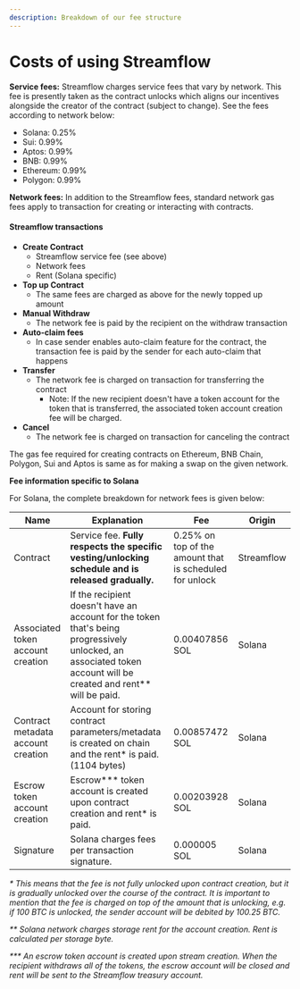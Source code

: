 ```yaml
---
description: Breakdown of our fee structure
---
```


# Costs of using Streamflow

**Service fees:** Streamflow charges service fees that vary by network. This fee is presently taken as the contract unlocks which aligns our incentives alongside the creator of the contract (subject to change). See the fees according to network below:

* Solana: 0.25%&#x20;
* Sui: 0.99%&#x20;
* Aptos: 0.99%
* BNB: 0.99%
* Ethereum: 0.99%
* Polygon: 0.99%

**Network fees:** In addition to the Streamflow fees, standard network gas fees apply to transaction for creating or interacting with contracts.&#x20;

#### Streamflow transactions <a href="#streamflow-transactions" id="streamflow-transactions"></a>

* **Create Contract**
  * Streamflow service fee (see above)
  * Network fees
  * Rent (Solana specific)
* **Top up Contract**&#x20;
  * The same fees are charged as above for the newly topped up amount
* **Manual Withdraw**&#x20;
  * The network fee is paid by the recipient on the withdraw transaction
* **Auto-claim fees**&#x20;
  * In case sender enables auto-claim feature for the contract, the transaction fee is paid by the sender for each auto-claim that happens
* **Transfer**&#x20;
  * The network fee is charged on transaction for transferring the contract&#x20;
    * Note: If the new recipient doesn't have a token account for the token that is transferred, the associated token account creation fee will be charged.
* **Cancel**&#x20;
  * The network fee is charged on transaction for canceling the contract

The gas fee required for creating contracts on Ethereum, BNB Chain, Polygon, Sui and Aptos is same as for making a swap on the given network.&#x20;



**Fee information specific to Solana**

For Solana, the complete breakdown for network fees is given below:

| Name                               | Explanation                                                                                                                                                        | Fee                                                     | Origin     |
| ---------------------------------- | ------------------------------------------------------------------------------------------------------------------------------------------------------------------ | ------------------------------------------------------- | ---------- |
| Contract                           | Service fee. **Fully respects the specific vesting/unlocking schedule and is released gradually.**                                                                 | 0.25% on top of the amount that is scheduled for unlock | Streamflow |
| Associated token account creation  | If the recipient doesn't have an account for the token that's being progressively unlocked, an associated token account will be created and rent\*\* will be paid. | 0.00407856 SOL                                          | Solana     |
| Contract metadata account creation | Account for storing contract parameters/metadata is created on chain and the rent\* is paid. (1104 bytes)                                                          | 0.00857472 SOL                                          | Solana     |
| Escrow token account creation      | Escrow\*\*\* token account is created upon contract creation and rent\* is paid.                                                                                   | 0.00203928 SOL                                          | Solana     |
| Signature                          | Solana charges fees per transaction signature.                                                                                                                     | 0.000005 SOL                                            | Solana     |

_\* This means that the fee is not fully unlocked upon contract creation, but it is gradually unlocked over the course of the contract. It is important to mention that the fee is charged on top of the amount that is unlocking, e.g. if 100 BTC is unlocked, the sender account will be debited by 100.25 BTC._

_\*\* Solana network charges storage rent for the account creation._ _Rent is calculated per storage byte._

_\*\*\* An escrow token account is created upon stream creation. When the recipient withdraws all of the tokens, the escrow account will be closed and rent will be sent to the Streamflow treasury account._

#### &#x20;<a href="#streamflow-transactions" id="streamflow-transactions"></a>
